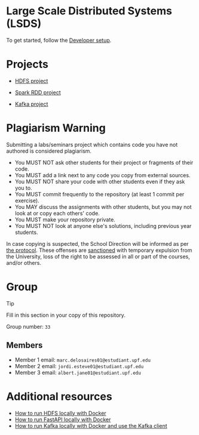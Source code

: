 # Large Scale Distributed Systems (LSDS)

To get started, follow the [Developer setup](./DEVELOPER_SETUP.md).

# Projects

- [HDFS project](./projects/1-hdfs/README.md)

- [Spark RDD project](./projects/2-sparkrdd/README.md)

- [Kafka project](./projects/3-kafka/README.md)


# Plagiarism Warning

Submitting a labs/seminars project which contains code you have not authored is considered plagiarism.

- You MUST NOT ask other students for their project or fragments of their code.
- You MUST add a link next to any code you copy from external sources.
- You MUST NOT share your code with other students even if they ask you to.
- You MUST commit frequently to the repository (at least 1 commit per exercise).
- You MAY discuss the assignments with other students, but you may not look at or copy each others' code.
- You MUST make your repository private.
- You MUST NOT look at anyone else's solutions, including previous year students.

In case copying is suspected, the School Direction will be informed as per [the protocol](https://www.upf.edu/web/usquid-etic/plag-doc-teachers). These offenses are [sanctioned](https://seuelectronica.upf.edu/regim-disciplinari-dels-estudiants-de-la-universitat-pompeu-fabra) with temporary expulsion from the University, loss of the right to be assessed in all or part of the courses, and/or others.

# Group

> [!TIP]
> Fill in this section in your copy of this repository.

Group number: `33`

## Members
- Member 1 email: `marc.delosaires01@estudiant.upf.edu`
- Member 2 email: `jordi.esteve01@estudiant.upf.edu`
- Member 3 email: `albert.jane01@estudiant.upf.edu`

# Additional resources

- [How to run HDFS locally with Docker](./resources/hadoop-quickstart/README.md)
- [How to run FastAPI locally with Docker](./resources/fastapi-quickstart/README.md)
- [How to run Kafka locally with Docker and use the Kafka client](./resources/kafka-quickstart/README.md)

